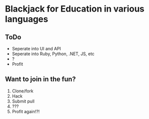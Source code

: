 # Blackjack for Education in various languages

## ToDo  
* Seperate into UI and API
* Seperate into Ruby, Python, .NET, JS, etc
* ?
* Profit

## Want to join in the fun?
1. Clone/fork
2. Hack
3. Submit pull
4. ???
5. Profit again!?! 
